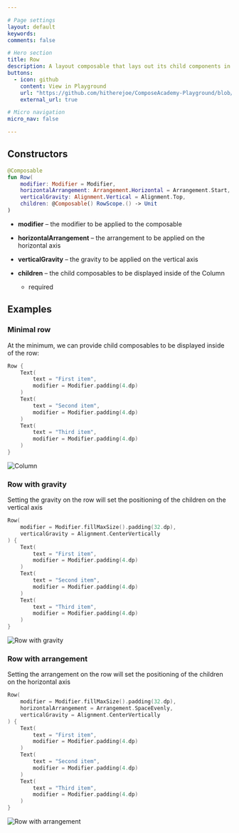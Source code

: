 ```yaml
---

# Page settings
layout: default
keywords:
comments: false

# Hero section
title: Row
description: A layout composable that lays out its child components in a horizontal format.
buttons:
  - icon: github
    content: View in Playground
    url: "https://github.com/hitherejoe/ComposeAcademy-Playground/blob/master/app/src/main/java/co/joebirch/composeplayground/layout/row.kt"
    external_url: true

# Micro navigation
micro_nav: false

---
```


## Constructors

```kotlin
@Composable
fun Row(
    modifier: Modifier = Modifier,
    horizontalArrangement: Arrangement.Horizontal = Arrangement.Start,
    verticalGravity: Alignment.Vertical = Alignment.Top,
    children: @Composable() RowScope.() -> Unit
)
```

* **modifier** – the modifier to be applied to the composable

* **horizontalArrangement** – the arrangement to be applied on the horizontal axis

* **verticalGravity** – the gravity to be applied on the vertical axis

* **children** – the child composables to be displayed inside of the Column
  * required

## Examples

### Minimal row

At the minimum, we can provide child composables to be displayed inside of the row:

```kotlin
Row {
    Text(
        text = "First item",
        modifier = Modifier.padding(4.dp)
    )
    Text(
        text = "Second item",
        modifier = Modifier.padding(4.dp)
    )
    Text(
        text = "Third item",
        modifier = Modifier.padding(4.dp)
    )
}
```

![Column](/academy/layout/media/row.png)

### Row with gravity

Setting the gravity on the row will set the positioning of the children on the vertical axis

```kotlin
Row(
    modifier = Modifier.fillMaxSize().padding(32.dp),
    verticalGravity = Alignment.CenterVertically
) {
    Text(
        text = "First item",
        modifier = Modifier.padding(4.dp)
    )
    Text(
        text = "Second item",
        modifier = Modifier.padding(4.dp)
    )
    Text(
        text = "Third item",
        modifier = Modifier.padding(4.dp)
    )
}
```

![Row with gravity](/academy/layout/media/row_gravity.png)

### Row with arrangement

Setting the arrangement on the row will set the positioning of the children on the horizontal axis

```kotlin
Row(
    modifier = Modifier.fillMaxSize().padding(32.dp),
    horizontalArrangement = Arrangement.SpaceEvenly,
    verticalGravity = Alignment.CenterVertically
) {
    Text(
        text = "First item",
        modifier = Modifier.padding(4.dp)
    )
    Text(
        text = "Second item",
        modifier = Modifier.padding(4.dp)
    )
    Text(
        text = "Third item",
        modifier = Modifier.padding(4.dp)
    )
}
```

![Row with arrangement](/academy/layout/media/row_arrangement.png)
